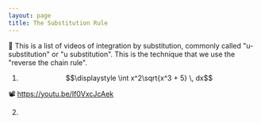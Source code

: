 ```yaml
---
layout: page
title: The Substitution Rule
---
```


📢 This is a list of videos of integration by substitution, commonly called "u-substitution" or "u substitution". This is the technique that we use the "reverse the chain rule".

1) $$\displaystyle \int x^2\sqrt{x^3 + 5} \, dx$$

📽️ <a href="https://youtu.be/If0VxcJcAek" target="_blank">https://youtu.be/If0VxcJcAek</a>



2) 





